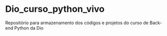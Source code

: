 # Dio_curso_python_vivo
Repositório para armazenamento dos códigos e projetos do curso de Back-end Python da Dio
